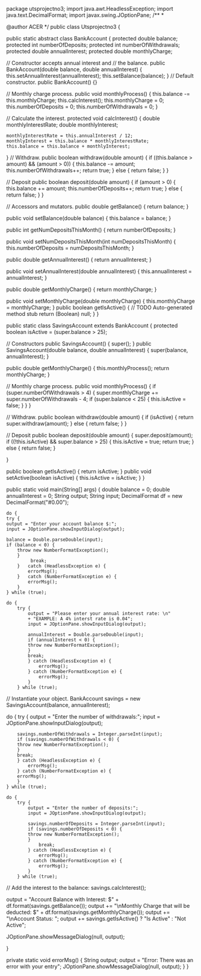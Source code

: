 package utsprojectno3; import java.awt.HeadlessException; import java.text.DecimalFormat; import javax.swing.JOptionPane; /** *

@author ACER */ public class Utsprojectno3 {

public static abstract class BankAccount { protected double balance; protected int numberOfDeposits; protected int numberOfWithdrawals; protected double annualInterest; protected double monthlyCharge;

// Constructor accepts annual interest and // the balance. public BankAccount(double balance, double annualInterest) { this.setAnnualInterest(annualInterest); this.setBalance(balance); } // Default constructor. public BankAccount() {}

// Monthly charge process.
public void monthlyProcess() { this.balance -= this.monthlyCharge; this.calcInterest(); this.monthlyCharge = 0; this.numberOfDeposits = 0; this.numberOfWithdrawals = 0; }

// Calculate the interest. protected void calcInterest() { double monthlyInterestRate; double monthlyInterest;

    monthlyInterestRate = this.annualInterest / 12; 
    monthlyInterest = this.balance * monthlyInterestRate; 
    this.balance = this.balance + monthlyInterest;  
} 
// Withdraw. public boolean withdraw(double amount) { if ((this.balance > amount) && (amount > 0)) { this.balance -= amount; this.numberOfWithdrawals++; return true; } else { return false; } }

// Deposit public boolean deposit(double amount) { if (amount > 0) { this.balance += amount; this.numberOfDeposits++; return true; } else { return false; } }

// Accessors and mutators. public double getBalance() { return balance; }

public void setBalance(double balance) { 
    this.balance = balance; 
} 

public int getNumDepositsThisMonth() { 
    return numberOfDeposits; 
} 

public void setNumDepositsThisMonth(int numDepositsThisMonth) { 
    this.numberOfDeposits = numDepositsThisMonth; 
} 

public double getAnnualInterest() { 
    return annualInterest; 
} 

public void setAnnualInterest(double annualInterest) { 
    this.annualInterest = annualInterest; 
} 

public double getMonthlyCharge() { 
    return monthlyCharge; 
} 

public void setMonthlyCharge(double monthlyCharge) { 
    this.monthlyCharge = monthlyCharge; 
} 
public boolean getIsActive() { 
// TODO Auto-generated method stub return (Boolean) null; } }

public static class SavingsAccount extends BankAccount { 
protected boolean isActive = (super.balance > 25); 

// Constructors 
public SavingsAccount() { 
    super(); 
} 
public SavingsAccount(double balance, double annualInterest) { 
    super(balance, annualInterest); 
} 

public double getMonthlyCharge() { 
    this.monthlyProcess(); 
    return monthlyCharge; 
} 

// Monthly charge process. 
public void monthlyProcess() { 
    if (super.numberOfWithdrawals > 4) { 
    super.monthlyCharge += super.numberOfWithdrawals - 4; 
        if (super.balance < 25) { 
            this.isActive = false; 
        } 
    } 
}   

// Withdraw. 
public boolean withdraw(double amount) { 
    if (isActive) { 
        return super.withdraw(amount); 
    } else { 
        return false; 
    } 
} 

// Deposit 
public boolean deposit(double amount) { 
    super.deposit(amount); 
    if ((!this.isActive) && super.balance > 25) { 
        this.isActive = true; 
        return true; 
    } else { 
    return false; 
    } 

} 

public boolean getIsActive() { 
    return isActive; 
} 
public void setActive(boolean isActive) { 
    this.isActive = isActive; 
} 
}

public static void main(String[] args) { 
    double balance = 0; 
    double annualInterest = 0; 
    String output; 
    String input; 
    DecimalFormat df = new DecimalFormat("#0.00"); 

    do { 
    try { 
    output = "Enter your account balance $:"; 
    input = JOptionPane.showInputDialog(output); 

    balance = Double.parseDouble(input); 
    if (balance < 0) { 
        throw new NumberFormatException(); 
        } 
             break; 
        }   catch (HeadlessException e) { 
            errorMsg(); 
        }   catch (NumberFormatException e) { 
            errorMsg(); 
        } 
    } while (true); 

    do { 
        try { 
            output = "Please enter your annual interest rate: \n" 
            + "EXAMPLE: A 4% interst rate is 0.04"; 
            input = JOptionPane.showInputDialog(output); 

            annualInterest = Double.parseDouble(input); 
            if (annualInterest < 0) { 
            throw new NumberFormatException(); 
            } 
            break; 
            } catch (HeadlessException e) { 
                errorMsg(); 
            } catch (NumberFormatException e) { 
                errorMsg(); 
            } 
        } while (true); 

// Instantiate your object. 
BankAccount savings = new SavingsAccount(balance, annualInterest); 

do { 
    try { 
        output = "Enter the number of withdrawals:"; 
        input = JOptionPane.showInputDialog(output); 

        savings.numberOfWithdrawals = Integer.parseInt(input); 
        if (savings.numberOfWithdrawals < 0) { 
        throw new NumberFormatException(); 
        } 
        break; 
        } catch (HeadlessException e) { 
            errorMsg(); 
        } catch (NumberFormatException e) { 
        errorMsg(); 
        } 
    } while (true); 

    do { 
        try { 
            output = "Enter the number of deposits:"; 
            input = JOptionPane.showInputDialog(output); 

            savings.numberOfDeposits = Integer.parseInt(input); 
            if (savings.numberOfDeposits < 0) { 
            throw new NumberFormatException(); 
            } 
                break; 
            } catch (HeadlessException e) { 
                errorMsg(); 
            } catch (NumberFormatException e) { 
                errorMsg(); 
            } 
        } while (true); 

// Add the interest to the balance: 
savings.calcInterest(); 

output = "Account Balance with Interest: $" + df.format(savings.getBalance()); 
output += "\nMonthly Charge that will be deducted: $" + df.format(savings.getMonthlyCharge()); 
output += "\nAccount Status: "; 
output += savings.getIsActive() ? "Is Active" : "Not Active"; 

JOptionPane.showMessageDialog(null, output); 

} 

private static void errorMsg() { 
    String output; 
    output = "Error: There was an error with your entry"; 
    JOptionPane.showMessageDialog(null, output); 
} 
}
